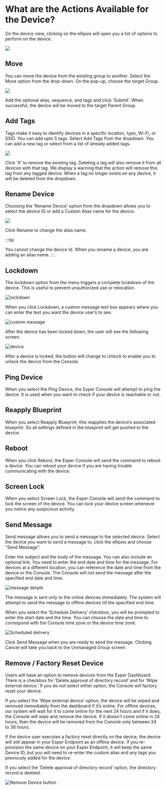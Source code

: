# What are the Actions Available for the Device?

On the device view, clicking on the ellipsis will open you a list of options to perform on the device.

![](./images/deviceAction/1-menu.png)

## Move

You can move the device from the existing group to another. Select the Move option from the drop-down. On the pop-up, choose the target Group.

![](./images/deviceAction/2-move.png)

Add the optional alias, sequence, and tags and click ‘Submit’. When successful, the device will be moved to the target Parent Group.

## Add Tags

Tags make it easy to identify devices in a specific location, type, Wi-Fi, or SSID. You can add upto 5 tags. Select Add Tags from the dropdown. You can add a new tag or select from a list of already added tags.

![](./images/deviceAction/3-tags.png)

Click ‘X’ to remove the existing tag. Deleting a tag will also remove it from all devices with that tag. We display a warning that the action will remove this tag from any tagged device. When a tag no longer exists on any device, it will be deleted from the dropdown.

## Rename Device

Choosing the ‘Rename Device’ option from the dropdown allows you to select the device ID or add a Custom Alias name for the device.

![](./images/deviceAction/4-rename.png)
 

Click Rename to change the alias name.

:::tip

You cannot change the device Id. When you rename a device, you are adding an alias name.
:::

## Lockdown

The lockdown option from the menu triggers a complete lockdown of the device. This is useful to prevent unauthorized use or relocation.

![lockdown](./images/deviceAction/5-lockdown.png)

When you click Lockdown, a custom message text box appears where you can enter the text you want the device user’s to see.

 ![custom message](./images/deviceAction/6-confirm.png)

After the device has been locked down, the user will see the following screen.

![device](./images/deviceAction/7-device.png)

After a device is locked, the button will change to Unlock to enable you to unlock the device from the Console.

## Ping Device

When you select the Ping Device, the Esper Console will attempt to ping the device. It is used when you want to check if your device is reachable or not.

## Reapply Blueprint

When you select Reapply Blueprint, this reapplies the device’s associated blueprint. So all settings defined in the blueprint will get pushed to the device.

  

## Reboot

When you click Reboot, the Esper Console will send the command to reboot a device. You can reboot your device if you are having trouble communicating with the device.

## Screen Lock

When you select Screen Lock, the Esper Console will send the command to lock the screen of the device. You can lock your device screen whenever you notice any suspicious activity.

  

## Send Message


Send message allows you to send a message to the selected device. Select the device you want to send a message to, click the ellipsis and choose “Send Message”.

Enter the subject and the body of the message. You can also include an optional link. You need to enter the end date and time for the message. For devices at a different location, you can reference the date and time from the device or the Console. The Console will not send the message after the specified end date and time.

![message details](./images/deviceAction/8-message.png)

The message is sent only to the online devices immediately. The system will attempt to send the message to offline devices till the specified end time.

When you select the ‘Schedule Delivery’ checkbox, you will be prompted to enter the start date and the time. You can choose the date and time to correspond with the Console time zone or the device time zone.

![Scheduled delivery](./images/deviceAction/9-schedule.png)

Click Send Message when you are ready to send the message. Clicking Cancel will take you back to the Unmanaged Group screen.

## Remove / Factory Reset Device

Users will have an option to remove devices from the Esper Dashboard. There is a checkbox for ‘Delete approval of directory record’ and for ‘Wipe external device.’ If you do not select either option, the Console will factory reset your device.

If you select the ‘Wipe external device’ option, the device will be wiped and removed immediately from the dashboard if it’s online. For offline devices, our system will wait for it to come online for the next 24 hours and if it does, the Console will wipe and remove the device. If it doesn't come online in 24 hours, then the device will be removed from the Console only between 24 to 36 hours.

If the device user executes a factory reset directly on the device, the device will still appear in your Esper Endpoint as an offline device. If you re-provision the same device on your Esper Endpoint, it will keep the same Device ID, but you will need to re-enter the custom alias and any tags you previously added for the device.

If you select the ‘Delete approval of directory record’ option, the directory record is deleted.

![Remove Device button](./images/deviceAction/10-factoryreset.png)